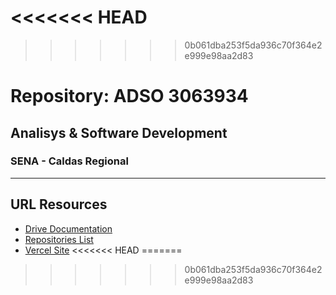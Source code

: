 <<<<<<< HEAD
=======

>>>>>>> 0b061dba253f5da936c70f364e2e999e98aa2d83
# Repository: ADSO 3063934
## Analisys &amp; Software Development
### SENA - Caldas Regional 
---
## URL Resources
- [Drive Documentation](https://drive.google.com/drive/folders/1cUEOsM44rpspMfyWvY_Y1nX1m9uffej?usp=share_link)
- [Repositories List](https://docs.google.com/spreadsheets/d/1M3B-qwrJN2wbeZmIBqA3r0hnP8yy4CKf2euV1oF610s/edit7usp=sharing)
- [Vercel Site](https://adso3063934.vercel.app)
<<<<<<< HEAD
=======



>>>>>>> 0b061dba253f5da936c70f364e2e999e98aa2d83
